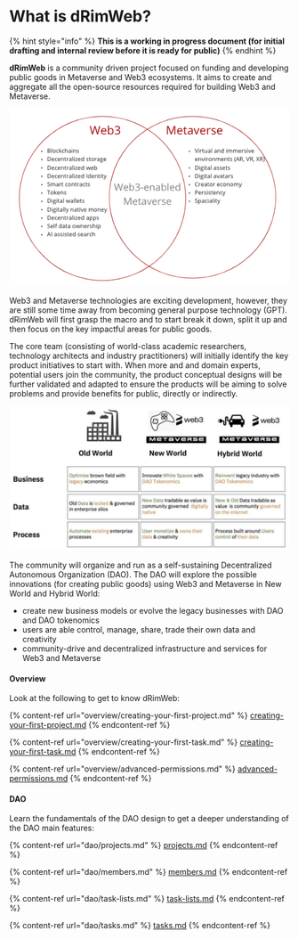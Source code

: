 # What is dRimWeb?

{% hint style="info" %}
**This is a working in progress document (for initial drafting and internal review before it is ready for public)**
{% endhint %}

**dRimWeb** is a community driven project focused on funding and developing public goods in Metaverse and Web3 ecosystems. It aims to create and aggregate all the open-source resources required for building Web3 and Metaverse.&#x20;

![Web3 and Metaverse - next generation of internet](.gitbook/assets/web3-metaverse-overlap.png)

Web3 and Metaverse technologies are exciting development, however, they are still some time away from becoming general purpose technology (GPT). dRimWeb will first grasp the macro and to start break it down, split it up and then focus on the key impactful areas for public goods.

The core team (consisting of world-class academic researchers, technology architects and industry practitioners) will initially identify the key product initiatives to start with. When more and and domain experts, potential users join the community, the product conceptual designs will be further validated and adapted to ensure the products will be aiming to solve problems and provide benefits for public, directly or indirectly.

![Web3 and Metaverse for Next Generation of Internet (the illustrative idea from Andy Martin)](.gitbook/assets/web3-metaverse-dao.png)

The community will organize and run as a self-sustaining Decentralized Autonomous Organization (DAO). The DAO will explore the possible innovations (for creating public goods) using Web3 and Metaverse in New World and Hybrid World:

* create new business models or evolve the legacy businesses with DAO and DAO tokenomics
* users are able control, manage, share, trade their own data and creativity
* community-drive and decentralized infrastructure and services for Web3 and Metaverse

#### Overview

Look at the following to get to know dRimWeb:

{% content-ref url="overview/creating-your-first-project.md" %}
[creating-your-first-project.md](overview/creating-your-first-project.md)
{% endcontent-ref %}

{% content-ref url="overview/creating-your-first-task.md" %}
[creating-your-first-task.md](overview/creating-your-first-task.md)
{% endcontent-ref %}

{% content-ref url="overview/advanced-permissions.md" %}
[advanced-permissions.md](overview/advanced-permissions.md)
{% endcontent-ref %}

#### DAO

Learn the fundamentals of the DAO design to get a deeper understanding of the DAO main features:

{% content-ref url="dao/projects.md" %}
[projects.md](dao/dao-structure.md)
{% endcontent-ref %}

{% content-ref url="dao/members.md" %}
[members.md](dao/members.md)
{% endcontent-ref %}

{% content-ref url="dao/task-lists.md" %}
[task-lists.md](dao/task-lists.md)
{% endcontent-ref %}

{% content-ref url="dao/tasks.md" %}
[tasks.md](dao/tasks.md)
{% endcontent-ref %}
